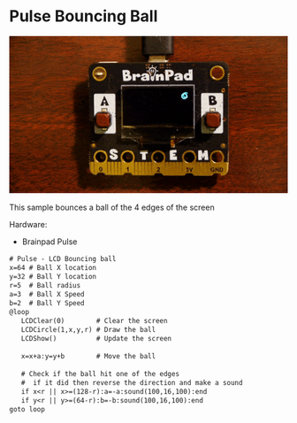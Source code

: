# Pulse Bouncing Ball

![Pulse Bouncing Ball](images/pulse-bounce.gif)

This sample bounces a ball of the 4 edges of the screen


Hardware:
- Brainpad Pulse


```basic
# Pulse - LCD Bouncing ball
x=64 # Ball X location
y=32 # Ball Y location
r=5  # Ball radius
a=3  # Ball X Speed
b=2  # Ball Y Speed
@loop
   LCDClear(0)        # Clear the screen
   LCDCircle(1,x,y,r) # Draw the ball
   LCDShow()          # Update the screen

   x=x+a:y=y+b        # Move the ball
   
   # Check if the ball hit one of the edges
   #  if it did then reverse the direction and make a sound
   if x<r || x>=(128-r):a=-a:sound(100,16,100):end
   if y<r || y>=(64-r):b=-b:sound(100,16,100):end
goto loop
```
